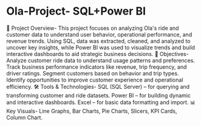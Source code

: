 # Ola-Project- SQL+Power BI
📌 Project Overview-
This project focuses on analyzing Ola's ride and customer data to understand user behavior, operational performance, and revenue trends. Using SQL, data was extracted, cleaned, and analyzed to uncover key insights, while Power BI was used to visualize trends and build interactive dashboards to aid strategic business decisions.
🎯 Objectives-
Analyze customer ride data to understand usage patterns and preferences.
Track business performance indicators like revenue, trip frequency, and driver ratings.
Segment customers based on behavior and trip types.
Identify opportunities to improve customer experience and operational efficiency.
🛠️ Tools & Technologies-
SQL (SQL Server) – for querying and transforming customer and ride datasets.
Power BI – for building dynamic and interactive dashboards.
Excel – for basic data formatting and import.
📊 Key Visuals-
Line Graphs, Bar Charts, Pie Charts, Slicers, KPI Cards, Column Chart.
